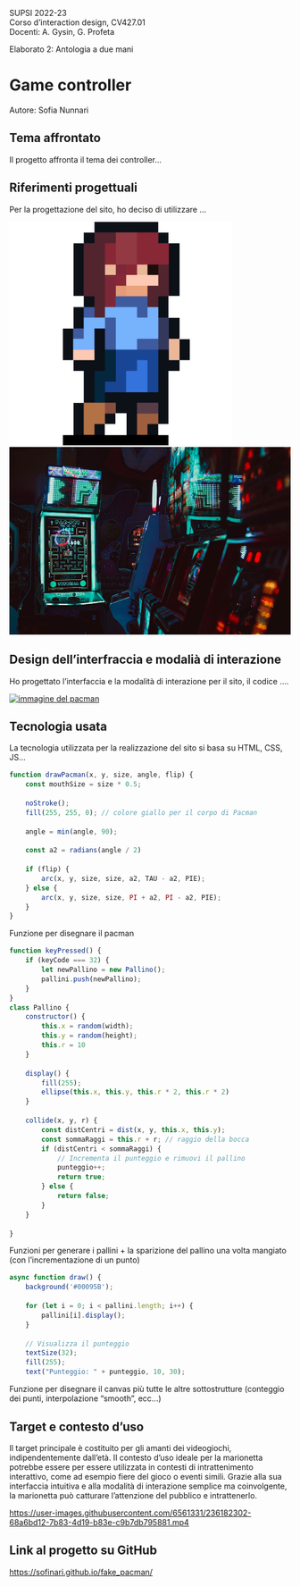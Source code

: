 SUPSI 2022-23  
Corso d’interaction design, CV427.01  
Docenti: A. Gysin, G. Profeta  

Elaborato 2: Antologia a due mani  

# Game controller
Autore: Sofia Nunnari  


## Tema affrontato
Il progetto affronta il tema dei controller...


## Riferimenti progettuali
Per la progettazione del sito, ho deciso di utilizzare ...

[<img src="doc/Blue.gif" width="400" alt="immagine del pacman">]()
[<img src="doc/1980.jpg" width="700" alt="immagine del pacman">]()



## Design dell’interfraccia e modalià di interazione
Ho progettato l’interfaccia e la modalità di interazione per il sito, il codice ....

[<img src="doc/Interazione.gif" width="700" alt="immagine del pacman">]()


## Tecnologia usata
La tecnologia utilizzata per la realizzazione del sito si basa su HTML, CSS, JS...


```JavaScript
function drawPacman(x, y, size, angle, flip) {
	const mouthSize = size * 0.5;

	noStroke();
	fill(255, 255, 0); // colore giallo per il corpo di Pacman

	angle = min(angle, 90);

	const a2 = radians(angle / 2)

	if (flip) {
		arc(x, y, size, size, a2, TAU - a2, PIE);
	} else {
		arc(x, y, size, size, PI + a2, PI - a2, PIE);
	}
}
```
Funzione per disegnare il pacman



```JavaScript
function keyPressed() {
	if (keyCode === 32) {
		let newPallino = new Pallino();
		pallini.push(newPallino);
	}
}
class Pallino {
	constructor() {
		this.x = random(width);
		this.y = random(height);
		this.r = 10
	}

	display() {
		fill(255);
		ellipse(this.x, this.y, this.r * 2, this.r * 2)
	}

	collide(x, y, r) {
		const distCentri = dist(x, y, this.x, this.y);
		const sommaRaggi = this.r + r; // raggio della bocca
		if (distCentri < sommaRaggi) {
			// Incrementa il punteggio e rimuovi il pallino
			punteggio++;
			return true;
		} else {
			return false;
		}
	}

}

```
Funzioni per generare i pallini + la sparizione del pallino una
volta mangiato (con l’incrementazione di un punto)


```JavaScript
async function draw() {
	background('#00095B');

	for (let i = 0; i < pallini.length; i++) {
		pallini[i].display();
	}

	// Visualizza il punteggio
	textSize(32);
	fill(255);
	text("Punteggio: " + punteggio, 10, 30);


```
Funzione per disegnare il canvas più tutte le altre sottostrutture
(conteggio dei punti, interpolazione “smooth”, ecc...)




## Target e contesto d’uso
Il target principale è costituito per gli amanti dei videogiochi, indipendentemente dall’età. Il contesto d’uso ideale per la marionetta potrebbe essere per essere utilizzata in contesti di intrattenimento interattivo, come ad esempio fiere del gioco o eventi simili. Grazie alla sua interfaccia intuitiva e alla modalità di interazione semplice ma coinvolgente, la marionetta può catturare l’attenzione del pubblico e intrattenerlo.

https://user-images.githubusercontent.com/6561331/236182302-68a6bd12-7b83-4d19-b83e-c9b7db795881.mp4

## Link al progetto su GitHub
<a href ="https://sofinari.github.io/fake_pacman/">https://sofinari.github.io/fake_pacman/</a>